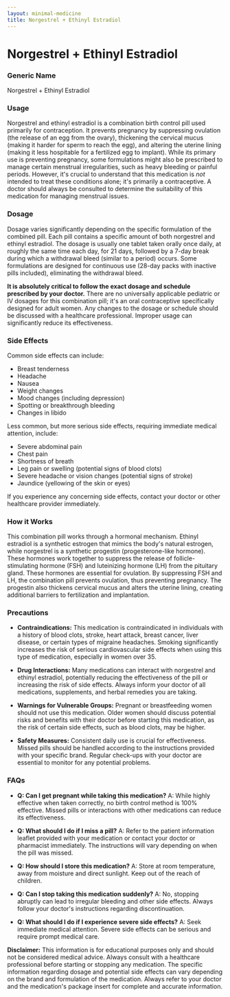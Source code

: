 ```yaml
---
layout: minimal-medicine
title: Norgestrel + Ethinyl Estradiol
---
```


# Norgestrel + Ethinyl Estradiol
### Generic Name
Norgestrel + Ethinyl Estradiol

### Usage
Norgestrel and ethinyl estradiol is a combination birth control pill used primarily for contraception.  It prevents pregnancy by suppressing ovulation (the release of an egg from the ovary), thickening the cervical mucus (making it harder for sperm to reach the egg), and altering the uterine lining (making it less hospitable for a fertilized egg to implant). While its primary use is preventing pregnancy, some formulations might also be prescribed to manage certain menstrual irregularities, such as heavy bleeding or painful periods.  However, it's crucial to understand that this medication is *not* intended to treat these conditions alone; it's primarily a contraceptive.  A doctor should always be consulted to determine the suitability of this medication for managing menstrual issues.

### Dosage
Dosage varies significantly depending on the specific formulation of the combined pill.  Each pill contains a specific amount of both norgestrel and ethinyl estradiol.  The dosage is usually one tablet taken orally once daily, at roughly the same time each day, for 21 days, followed by a 7-day break during which a withdrawal bleed (similar to a period) occurs.  Some formulations are designed for continuous use (28-day packs with inactive pills included), eliminating the withdrawal bleed.

**It is absolutely critical to follow the exact dosage and schedule prescribed by your doctor.**  There are no universally applicable pediatric or IV dosages for this combination pill; it's an oral contraceptive specifically designed for adult women. Any changes to the dosage or schedule should be discussed with a healthcare professional.  Improper usage can significantly reduce its effectiveness.

### Side Effects
Common side effects can include:

*   Breast tenderness
*   Headache
*   Nausea
*   Weight changes
*   Mood changes (including depression)
*   Spotting or breakthrough bleeding
*   Changes in libido

Less common, but more serious side effects, requiring immediate medical attention, include:

*   Severe abdominal pain
*   Chest pain
*   Shortness of breath
*   Leg pain or swelling (potential signs of blood clots)
*   Severe headache or vision changes (potential signs of stroke)
*   Jaundice (yellowing of the skin or eyes)


If you experience any concerning side effects, contact your doctor or other healthcare provider immediately.

### How it Works
This combination pill works through a hormonal mechanism.  Ethinyl estradiol is a synthetic estrogen that mimics the body's natural estrogen, while norgestrel is a synthetic progestin (progesterone-like hormone).  These hormones work together to suppress the release of follicle-stimulating hormone (FSH) and luteinizing hormone (LH) from the pituitary gland.  These hormones are essential for ovulation. By suppressing FSH and LH, the combination pill prevents ovulation, thus preventing pregnancy.  The progestin also thickens cervical mucus and alters the uterine lining, creating additional barriers to fertilization and implantation.

### Precautions
* **Contraindications:**  This medication is contraindicated in individuals with a history of blood clots, stroke, heart attack, breast cancer, liver disease, or certain types of migraine headaches.  Smoking significantly increases the risk of serious cardiovascular side effects when using this type of medication, especially in women over 35.

* **Drug Interactions:**  Many medications can interact with norgestrel and ethinyl estradiol, potentially reducing the effectiveness of the pill or increasing the risk of side effects.  Always inform your doctor of all medications, supplements, and herbal remedies you are taking.

* **Warnings for Vulnerable Groups:**  Pregnant or breastfeeding women should not use this medication.  Older women should discuss potential risks and benefits with their doctor before starting this medication, as the risk of certain side effects, such as blood clots, may be higher.

* **Safety Measures:**  Consistent daily use is crucial for effectiveness.  Missed pills should be handled according to the instructions provided with your specific brand.  Regular check-ups with your doctor are essential to monitor for any potential problems.


### FAQs

* **Q: Can I get pregnant while taking this medication?** A:  While highly effective when taken correctly, no birth control method is 100% effective.  Missed pills or interactions with other medications can reduce its effectiveness.

* **Q: What should I do if I miss a pill?** A: Refer to the patient information leaflet provided with your medication or contact your doctor or pharmacist immediately.  The instructions will vary depending on when the pill was missed.

* **Q: How should I store this medication?** A: Store at room temperature, away from moisture and direct sunlight.  Keep out of the reach of children.

* **Q:  Can I stop taking this medication suddenly?** A: No, stopping abruptly can lead to irregular bleeding and other side effects.  Always follow your doctor's instructions regarding discontinuation.

* **Q: What should I do if I experience severe side effects?** A: Seek immediate medical attention.  Severe side effects can be serious and require prompt medical care.

**Disclaimer:** This information is for educational purposes only and should not be considered medical advice. Always consult with a healthcare professional before starting or stopping any medication.  The specific information regarding dosage and potential side effects can vary depending on the brand and formulation of the medication. Always refer to your doctor and the medication's package insert for complete and accurate information.
